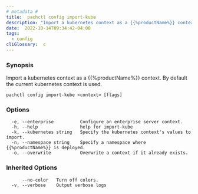 ```yaml
---
# metadata # 
title:  pachctl config import-kube
description: "Import a kubernetes context as a {{%productName%}} context. By default the current kubernetes context is used."
date:  2022-10-14T09:34:42-04:00
tags:
  - config
cliGlossary:  c
---
```


### Synopsis

Import a kubernetes context as a {{%productName%}} context. By default the current kubernetes context is used.

```
pachctl config import-kube <context> [flags]
```

### Options

```
  -e, --enterprise          Configure an enterprise server context.
  -h, --help                help for import-kube
  -k, --kubernetes string   Specify the kubernetes context's values to import.
  -n, --namespace string    Specify a namespace where {{%productName%}} is deployed.
  -o, --overwrite           Overwrite a context if it already exists.
```

### Inherited Options

```
      --no-color   Turn off colors.
  -v, --verbose    Output verbose logs
```

